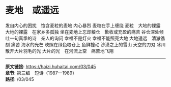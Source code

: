 # 麦地　或遥远

发自内心的困扰　饱含麦粒的麦地
内心暴烈
麦粒在手上缠绕
麦粒　大地的裸露
大地的裸露　在家乡多孤独
坐在麦地上忘却粮仓　歉收或充盈的痛苦
谷仓深处倾吐一句真挚的诗　亲人的询问
幸福不是灯火
幸福不能照亮大地
大地遥远　清澈镌刻
痛苦
海水的光芒
映照在绿色粮仓上
鱼鲜撞动
沙漠之上的雪山
天空的刀刃
冰川　散开大片羽毛的光
大片的光　在河流上空　痛苦地飞翔

---

**原文链接**: https://haizi.huhaitai.com/03/045  
**章节**: 第三编　短诗（1987—1989）  
**路径**: /03/045
